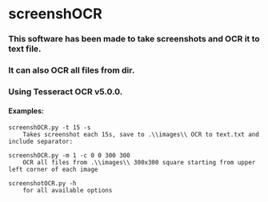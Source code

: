 # screenshOCR

### This software has been made to take screenshots and OCR it to text file. 

### It can also OCR all files from dir.

### Using Tesseract OCR v5.0.0.

#### Examples:
    screenshOCR.py -t 15 -s
        Takes screenshot each 15s, save to .\\images\\ OCR to text.txt and include separator:
    
    screenshOCR.py -m 1 -c 0 0 300 300
        OCR all files from .\\images\\ 300x300 square starting from upper left corner of each image
    
    screenshotOCR.py -h 
        for all available options